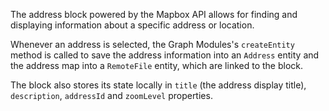 The address block powered by the Mapbox API allows for finding and displaying information about a specific address or location.

Whenever an address is selected, the Graph Modules's `createEntity` method is called to save the address information into an `Address` entity and the address map into a `RemoteFile` entity, which are linked to the block.

The block also stores its state locally in `title` (the address display title), `description`, `addressId` and `zoomLevel` properties.
